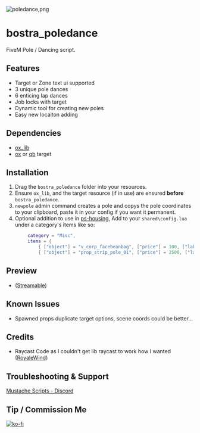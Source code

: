 ![poledance,png](https://github.com/B0STRA/bostra_poledance/assets/119994243/76e5d08d-5d5d-4903-8bcf-8392f508eebe)
# bostra_poledance

FiveM Pole / Dancing script.

## Features
- Target or Zone text ui supported
- 3 unique pole dances
- 6 enticing lap dances
- Job locks with target
- Dynamic tool for creating new poles
- Easy new locaiton adding


## Dependencies
- [ox_lib](https://github.com/overextended/ox_lib)
- [ox](https://github.com/overextended/ox_target) or [qb](https://github.com/qbcore-framework/qb-target) target

## Installation
1. Drag the `bostra_poledance` folder into your resources.
2. Ensure `ox_lib`, and the target resource (if in use) are ensured **before** `bostra_poledance`.
3. `newpole` admin command creates a pole and copys the pole coordinates to your clipboard, paste it in your config if you want it permanent.
4. Optional addition to use in [ps-housing](https://github.com/Project-Sloth/ps-housing), Add to your ```shared\config.lua``` under a category's items like so: 
```lua        
        category = "Misc",
        items = {
            { ["object"] = "v_corp_facebeanbag", ["price"] = 100, ["label"] = "Bean Bag 1" },
            { ["object"] = "prop_strip_pole_01", ["price"] = 2500, ["label"] = "Dance Pole" }, --Added line
```

## Preview
- ([Streamable](https://streamable.com/fphors))

## Known Issues
- Spawned props duplicate target options, scene coords could be better...

## Credits
- Raycast Code as I couldn't get lib raycast to work how I wanted ([RoyaleWind](https://github.com/RoyaleWind/RW_DRAW))

## Troubleshooting & Support
[Mustache Scripts - Discord](https://discord.gg/RVx8nVwcEG)


## Tip / Commission Me
[![ko-fi](https://ko-fi.com/img/githubbutton_sm.svg)](https://ko-fi.com/A0A46AZW4)
